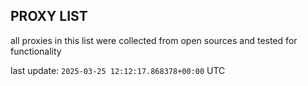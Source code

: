 ## PROXY LIST

all proxies in this list were collected from open sources and tested for functionality

last update: `2025-03-25 12:12:17.868378+00:00` UTC